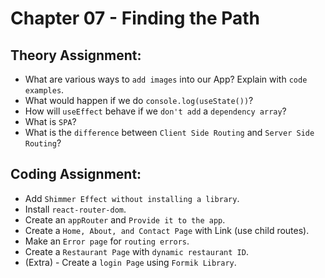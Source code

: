 # Chapter 07 - Finding the Path

## Theory Assignment:

- What are various ways to `add images` into our App? Explain with `code examples`.
- What would happen if we do `console.log(useState())`?
- How will `useEffect` behave if we `don't add` a `dependency array`?
- What is `SPA`?
- What is the `difference` between `Client Side Routing` and `Server Side Routing`?

## Coding Assignment:

- Add `Shimmer Effect without installing a library`.
- Install `react-router-dom`.
- Create an `appRouter` and `Provide it to the app`.
- Create a `Home, About, and Contact Page` with Link (use child routes).
- Make an `Error page` for `routing errors`.
- Create a `Restaurant Page` with `dynamic restaurant ID`.
- (Extra) - Create a `login Page` using `Formik Library`.
